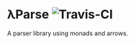 # λParse  ![Travis-CI](https://travis-ci.org/MarcusVoelker/LParse.svg?branch=master)

A parser library using monads and arrows.

